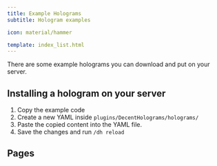 ```yaml
---
title: Example Holograms
subtitle: Hologram examples

icon: material/hammer

template: index_list.html
---
```


There are some example holograms you can download and put on your server.

## Installing a hologram on your server

1. Copy the example code
2. Create a new YAML inside `plugins/DecentHolograms/holograms/`
3. Paste the copied content into the YAML file.
4. Save the changes and run `/dh reload`

## Pages